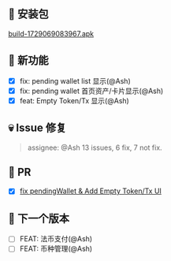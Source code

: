 ## 🚀 安装包

[build-1729069083967.apk](https://dalveywallet.s3.ap-northeast-1.amazonaws.com/release/apks/build-1729069083967.apk)

## 🎉 新功能

- [x] fix: pending wallet list 显示(@Ash)
- [x] fix: pending wallet 首页资产/卡片显示(@Ash)
- [x] feat: Empty Token/Tx 显示(@Ash)

## 💀 Issue 修复

> assignee: @Ash 13 issues, 6 fix, 7 not fix.

## 🫵 PR

- [x] [fix pendingWallet & Add Empty Token/Tx UI](https://gitlab.com/dalvey/lightwallet-mobile/-/merge_requests/139)

## 📅 下一个版本

- [ ] FEAT: 法币支付(@Ash)
- [ ] FEAT: 币种管理(@Ash)
